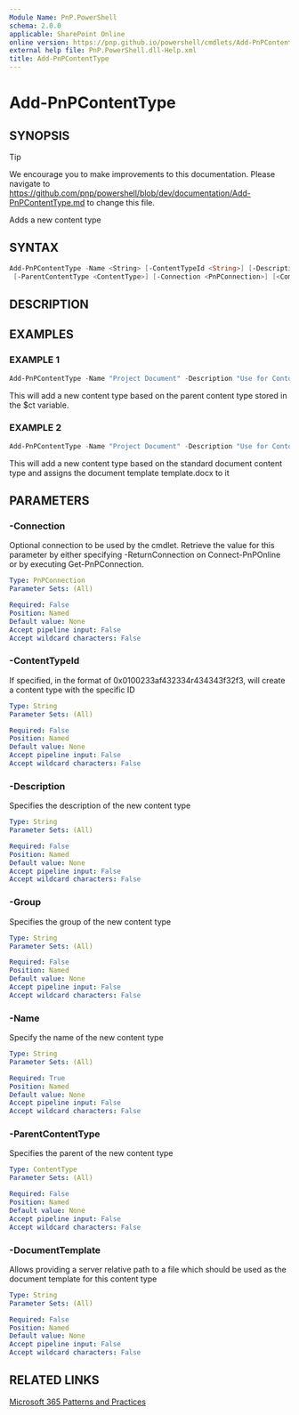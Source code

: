 ```yaml
---
Module Name: PnP.PowerShell
schema: 2.0.0
applicable: SharePoint Online
online version: https://pnp.github.io/powershell/cmdlets/Add-PnPContentType.html
external help file: PnP.PowerShell.dll-Help.xml
title: Add-PnPContentType
---
```

  
# Add-PnPContentType

## SYNOPSIS

> [!TIP]
> We encourage you to make improvements to this documentation. Please navigate to https://github.com/pnp/powershell/blob/dev/documentation/Add-PnPContentType.md to change this file.

Adds a new content type

## SYNTAX

```powershell
Add-PnPContentType -Name <String> [-ContentTypeId <String>] [-Description <String>] [-Group <String>]
 [-ParentContentType <ContentType>] [-Connection <PnPConnection>] [<CommonParameters>]
```

## DESCRIPTION

## EXAMPLES

### EXAMPLE 1
```powershell
Add-PnPContentType -Name "Project Document" -Description "Use for Contoso projects" -Group "Contoso Content Types" -ParentContentType $ct
```

This will add a new content type based on the parent content type stored in the $ct variable.

### EXAMPLE 2
```powershell
Add-PnPContentType -Name "Project Document" -Description "Use for Contoso projects" -Group "Contoso Content Types" -ParentContentType (Get-PnPContentType -Identity 0x0101) -DocumentTemplate "/_cts/Project Document/template.docx"
```

This will add a new content type based on the standard document content type and assigns the document template template.docx to it

## PARAMETERS

### -Connection
Optional connection to be used by the cmdlet. Retrieve the value for this parameter by either specifying -ReturnConnection on Connect-PnPOnline or by executing Get-PnPConnection.

```yaml
Type: PnPConnection
Parameter Sets: (All)

Required: False
Position: Named
Default value: None
Accept pipeline input: False
Accept wildcard characters: False
```

### -ContentTypeId
If specified, in the format of 0x0100233af432334r434343f32f3, will create a content type with the specific ID

```yaml
Type: String
Parameter Sets: (All)

Required: False
Position: Named
Default value: None
Accept pipeline input: False
Accept wildcard characters: False
```

### -Description
Specifies the description of the new content type

```yaml
Type: String
Parameter Sets: (All)

Required: False
Position: Named
Default value: None
Accept pipeline input: False
Accept wildcard characters: False
```

### -Group
Specifies the group of the new content type

```yaml
Type: String
Parameter Sets: (All)

Required: False
Position: Named
Default value: None
Accept pipeline input: False
Accept wildcard characters: False
```

### -Name
Specify the name of the new content type

```yaml
Type: String
Parameter Sets: (All)

Required: True
Position: Named
Default value: None
Accept pipeline input: False
Accept wildcard characters: False
```

### -ParentContentType
Specifies the parent of the new content type

```yaml
Type: ContentType
Parameter Sets: (All)

Required: False
Position: Named
Default value: None
Accept pipeline input: False
Accept wildcard characters: False
```

### -DocumentTemplate
Allows providing a server relative path to a file which should be used as the document template for this content type

```yaml
Type: String
Parameter Sets: (All)

Required: False
Position: Named
Default value: None
Accept pipeline input: False
Accept wildcard characters: False
```

## RELATED LINKS

[Microsoft 365 Patterns and Practices](https://aka.ms/m365pnp)


